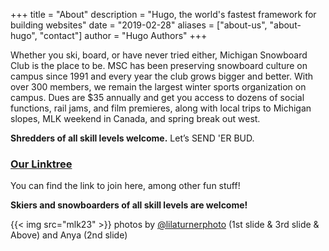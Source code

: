 +++
title = "About"
description = "Hugo, the world's fastest framework for building websites"
date = "2019-02-28"
aliases = ["about-us", "about-hugo", "contact"]
author = "Hugo Authors"
+++

Whether you ski, board, or have never tried either, Michigan Snowboard Club is the place to be. MSC has been preserving snowboard culture on campus since 1991 and every year the club grows bigger and better. With over 300 members, we remain the largest winter sports organization on campus. Dues are $35 annually and get you access to dozens of social functions, rail jams, and film premieres, along with local trips to Michigan slopes, MLK weekend in Canada, and spring break out west. 

**Shredders of all skill levels welcome.** Let’s SEND 'ER BUD.

### [Our Linktree](https://linktr.ee/MichiganSnowboardClub?fbclid=PAZXh0bgNhZW0CMTEAAaZBJxX7xhckeOpEc-_rJJgxPspuUlDPkF7NXkOTV_vXwEH0gjPhYaHoVGk_aem_-hgnabaCQkKPJKKXpfmKfw)
You can find the link to join here, among other fun stuff!

**Skiers and snowboarders of all skill levels are welcome!**

{{< img src="mlk23" >}}
photos by [@lilaturnerphoto](https://www.instagram.com/lilaturnerphoto/) (1st slide & 3rd slide & Above) and Anya (2nd slide)
